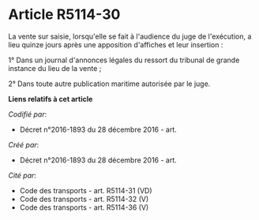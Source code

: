 # Article R5114-30

La vente sur saisie, lorsqu'elle se fait à l'audience du juge de l'exécution, a lieu quinze jours après une apposition
d'affiches et leur insertion :

1° Dans un journal d'annonces légales du ressort du tribunal de grande instance du lieu de la vente ;

2° Dans toute autre publication maritime autorisée par le juge.

**Liens relatifs à cet article**

_Codifié par_:

  - Décret n°2016-1893 du 28 décembre 2016 - art.

_Créé par_:

  - Décret n°2016-1893 du 28 décembre 2016 - art.

_Cité par_:

  - Code des transports - art. R5114-31 (VD)
  - Code des transports - art. R5114-32 (V)
  - Code des transports - art. R5114-36 (V)
